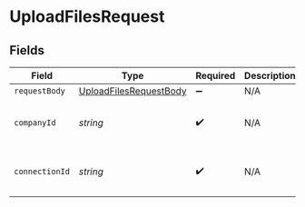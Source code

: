 # UploadFilesRequest


## Fields

| Field                                                                       | Type                                                                        | Required                                                                    | Description                                                                 | Example                                                                     |
| --------------------------------------------------------------------------- | --------------------------------------------------------------------------- | --------------------------------------------------------------------------- | --------------------------------------------------------------------------- | --------------------------------------------------------------------------- |
| `requestBody`                                                               | [UploadFilesRequestBody](../../models/operations/uploadfilesrequestbody.md) | :heavy_minus_sign:                                                          | N/A                                                                         |                                                                             |
| `companyId`                                                                 | *string*                                                                    | :heavy_check_mark:                                                          | N/A                                                                         | 8a210b68-6988-11ed-a1eb-0242ac120002                                        |
| `connectionId`                                                              | *string*                                                                    | :heavy_check_mark:                                                          | N/A                                                                         | 2e9d2c44-f675-40ba-8049-353bfcb5e171                                        |